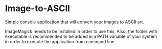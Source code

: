 # Image-to-ASCII
Simple console application that will convert your images to ASCII art.

ImageMagick needs to be installed in order to use this.
Also, the folder with executable is recommended to be added in a PATH variable of your system in order to execute the application from command line.

